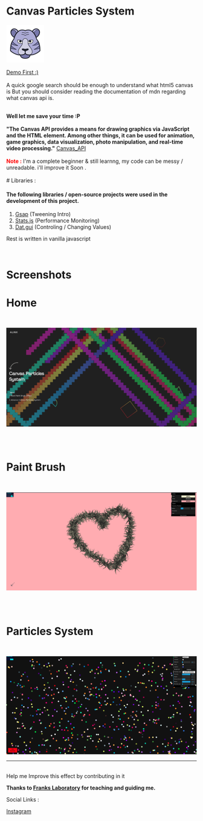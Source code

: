 # Canvas Particles System

<img src="https://github.com/V3rB0se/PIctures/blob/main/icon.png" alt="canvas" />






<a href="https://alynxhost.github.io/">Demo First :)</a>
<br>
<br>
A quick google search should be enough to understand what html5 canvas is
But you should consider reading the documentation of mdn regarding what canvas api is.

<br>
<b>Well let me save your time :P</b>
<br>
<br>
<b>"The Canvas API provides a means for drawing graphics via JavaScript and the HTML <canvas> element. Among other things, it can be used for animation, game graphics, data visualization, photo manipulation, and real-time video processing."</b>
<a href="https://developer.mozilla.org/en-US/docs/Web/API/Canvas_API">Canvas_API</a>
<br>
<br>
    <b style="color:red;">Note :</b> I'm a complete beginner & still learnng, my code can be messy / unreadable. i'll improve it Soon .
<br>
<br>
# Libraries : 
<h4>The following libraries / open-source projects were used in the development of this project.</h4>
<ol>
    <li><a href="https://github.com/greensock/GSAP">Gsap</a>  (Tweening Intro) </li>
    <li><a href="https://github.com/mrdoob/stats.js/">Stats.js</a>  (Performance Monitoring)</li>
    <li><a href="https://github.com/dataarts/dat.gui">Dat.gui</a>  (Controling / Changing Values)</li>
</ol>

Rest is written in vanilla javascript 

<br>

# Screenshots

# Home
<br>


![Home Page](https://github.com/V3rB0se/PIctures/blob/main/Screenshot%20from%202021-06-12%2003-07-21.png)

<br>
<br>

# Paint Brush 

<br>

![Root Paint Brush Effect](https://github.com/V3rB0se/PIctures/blob/main/Screenshot%20from%202021-06-12%2003-24-55.png)

<br>
<br>

# Particles System 

<br>

![Particles System](https://github.com/V3rB0se/PIctures/blob/main/Screenshot%20from%202021-06-12%2003-27-29.png)




<hr>
<br> Help me Improve this effect by contributing in it 


<b>Thanks to <a href="https://www.youtube.com/channel/UCEqc149iR-ALYkGM6TG-7vQ">Franks Laboratory</a> for teaching and guiding me.</b>


Social Links : <br>

<a href="instagram.com/alinx.pyy">Instagram</a>

